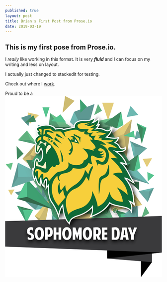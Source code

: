 ```yaml
---
published: true
layout: post
title: Brian's First Post from Prose.io
date: 2019-03-19
---
```

## This is my first pose from Prose.io.

I _really_ like working in this format.  It is very **_fluid_** and I can focus on my writing and less on layout.

I actually just changed to stackedit for testing.

Check out where I [work](https://www.mssu.edu "Moso").

Proud to be a ![SophomoreDay_LOGO.png](SophomoreDay_LOGO.png)
<!--stackedit_data:
eyJoaXN0b3J5IjpbLTE0MjkxNzQ1MDhdfQ==
-->